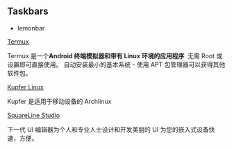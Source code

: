 ## Taskbars

- lemonbar

[Termux](https://termux.dev/cn)

Termux 是一个**Android 终端模拟器和带有 Linux 环境的应用程序**  无需 Root 或设置即可直接使用。 自动安装最小的基本系统 - 使用 APT 包管理器可以获得其他软件包。

[Kupfer Linux](https://kupfer.gitlab.io/)

Kupfer 是适用于移动设备的 Archlinux

[SquareLine Studio](https://squareline.io/)

下一代 UI 编辑器为个人和专业人士设计和开发美丽的 UI 为您的嵌入式设备快速，方便。
